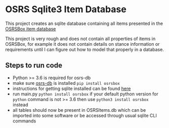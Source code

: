 # OSRS Sqlite3 Item Database
 This project creates an sqlite database containing all items presented in the [OSRSBox item database](https://github.com/osrsbox/osrsbox-db) 

This project is very rough and does not contain all properties of items in OSRSBox, for example it does not contain details on stance information or requirements until I can figure out how to model that properly in a database.

## Steps to run code ##
* Python >= 3.6 is required for osrs-db
* make sure [osrs-db](https://pypi.org/project/osrsbox/) is installed `pip install osrsbox`
* instructions for getting sqlite installed can be found [here](https://www.tutorialspoint.com/sqlite/sqlite_installation.htm)
* run main.py  `python install osrsbox` if your default python version for `python` command is not >= 3.6 then use `python3 install osrsbox` instead
* all tables should now be present in OSRSItems.db which can be imported into some software or be accessed through usual sqlite CLI commands

